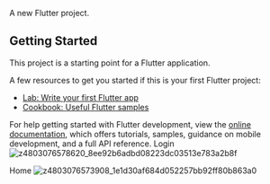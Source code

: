 

A new Flutter project.

## Getting Started

This project is a starting point for a Flutter application.

A few resources to get you started if this is your first Flutter project:

- [Lab: Write your first Flutter app](https://docs.flutter.dev/get-started/codelab)
- [Cookbook: Useful Flutter samples](https://docs.flutter.dev/cookbook)

For help getting started with Flutter development, view the
[online documentation](https://docs.flutter.dev/), which offers tutorials,
samples, guidance on mobile development, and a full API reference.
Login
![z4803076578620_8ee92b6adbd08223dc03513e783a2b8f](https://github.com/PhuoWng3112002/Attendance_App_Flutter/assets/107473716/0924e223-b1fb-4dc2-b3e0-216bd28a821b)


Home
![z4803076573908_1e1d30af684d052257bb92ff80b863a0](https://github.com/PhuoWng3112002/Attendance_App_Flutter/assets/107473716/2205b92e-32e9-4861-bc60-909981460cc4)

